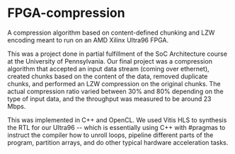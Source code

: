 # FPGA-compression
A compression algorithm based on content-defined chunking and LZW encoding meant to run on an AMD Xilinx Ultra96 FPGA.

This was a project done in partial fulfillment of the SoC Architecture course at the University of Pennsylvania. Our final project was a compression algorithm that accepted an input data stream (coming over ethernet), created chunks based on the content of the data, removed duplicate chunks, and performed an LZW compression on the original chunks. The actual compression ratio varied between 30% and 80% depending on the type of input data, and the throughput was measured to be around 23 Mbps.  

This was implemented in C++ and OpenCL. We used Vitis HLS to synthesis the RTL for our Ultra96 -- which is essentially using C++ with #pragmas to instruct the compiler how to unroll loops, pipeline different parts of the program, partition arrays, and do other typical hardware acceleration tasks.
